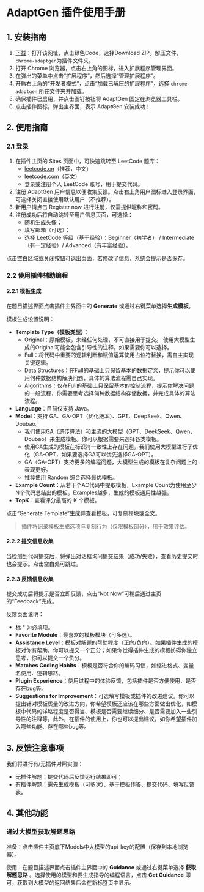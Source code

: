 # AdaptGen 插件使用手册

## 1. 安装指南

1. [下载](https://github.com/excuse2020/AdaptGen-crx)：打开该网址，点击绿色Code，选择Download ZIP。解压文件，`chrome-adaptgen`为插件文件夹。
2. 打开 Chrome 浏览器，点击右上角的图标，进入扩展程序管理界面。
3. 在弹出的菜单中点击“扩展程序”，然后选择“管理扩展程序”。
4. 开启右上角的“开发者模式”，点击“加载已解压的扩展程序”，选择 `chrome-adaptgen` 所在文件夹并加载。
5. 确保插件已启用，并点击图钉按钮将 AdaptGen 固定在浏览器工具栏。
6. 点击插件图标，弹出主界面，表示 AdaptGen 安装成功！

## 2. 使用指南

### 2.1 登录

1. 在插件主页的 Sites 页面中，可快速跳转至 LeetCode 题库：
   - [leetcode.cn](https://leetcode.cn/)（推荐，中文）
   - [leetcode.com](https://leetcode.com/)（英文）
   -  登录或注册个人 LeetCode 账号，用于提交代码。
2. 注册 AdaptGen 用户信息以便收集反馈。点击右上角用户图标进入登录界面，可选择关闭直接使用默认用户（不推荐）。
3. 新用户请点击 Register now 进行注册，仅需提供昵称和密码。
4. 注册成功后将自动跳转至用户信息页面，可选择：
   - 随机生成头像；
   - 填写邮箱（可选）；
   - 选择 LeetCode 等级（基于经验）：Beginner（初学者） / Intermediate （有一定经验）/ Advanced（有丰富经验）。

点击空白区域或关闭按钮可退出页面，若修改了信息，系统会提示是否保存。

### 2.2 使用插件辅助编程

#### 2.2.1 模板生成

在题目描述界面点击插件主界面中的 **Generate** 或通过右键菜单选择**生成模板**。

模板生成设置说明：

- **Template Type（模板类型）**：
  - Original：原始模板，未经任何处理，不可直接用于提交。 使用大模型生成的Original可能会包含引导性的注释，如果需要你可以选择。
  - Full：将代码中重要的逻辑判断和赋值运算使用占位符替换，需自主实现关键逻辑。
  - Data Structures：在Full的基础上只保留基本的数据定义，提示你可以使用何种数据结构解决问题，具体的算法流程需自己实现。
  - Algorithms：仅在Full的基础上只保留基本的控制流程，提示你解决问题的一般流程，你需要思考选择何种数据结构存储数据，并完成具体的算法流程。
- **Language**：目前仅支持 Java。
- **Model**：支持 GA、GA-OPT（优化版本）、GPT、DeepSeek、Qwen、Doubao。
  - 我们使用GA（遗传算法）和主流的大模型（GPT、DeekSeek、Qwen、Doubao）来生成模板。你可以根据需要来选择各类模板。
  - 使用GA生成的模板在标识符一致性上存在问题，我们使用大模型进行了优化（GA-OPT，如果要选择GA可以优先选择GA-OPT）。
  - GA（GA-OPT）支持更多的编程问题，大模型生成的模板在复杂问题上的表现更好。
  - 推荐使用 Random 综合选择最优模板。
- **Example Count**：从若干个AC代码中提取模板，Example Count为使用至少N个代码总结出的模板。Examples越多，生成的模板通用性越强。
- **TopK**：查看评分最高的 K 个模板。

点击“Generate Template”生成并查看模板，可复制模块或全文。

> 插件将记录模板生成选项与复制行为（仅限模板部分），用于效果评估。

#### 2.2.2 提交信息收集

当检测到代码提交后，将弹出对话框询问提交结果（成功/失败），查看历史提交时也会提示。点击空白处可跳过。

#### 2.2.3 反馈信息收集

提交成功后将提示是否立即反馈，点击“Not Now”可稍后通过主页的“Feedback”完成。

反馈页面说明：

- 标 * 为必填项。
- **Favorite Module**：最喜欢的模板模块（可多选）。
- **Assistance Level**：模板对解题的帮助程度（正向/负向）。如果插件生成的模板对你有帮助，你可以提交一个正分；如果你觉得插件生成的模板妨碍你独立思考，你可以提交一个负分。
- **Matches Coding Habits**：模板是否符合你的编码习惯，如缩进格式、变量名使用、逻辑思路。
- **Plugin Experience**：使用过程中的体验反馈，包括插件是否方便使用，是否存在bug等。
- **Suggestions for Improvement**：可选填写模板或插件的改进建议。你可以提出针对模板质量的改进方向，你希望模板还应该在哪些方面做出优化，如模板中代码的详略程度是否得当、模板是否需要继续细分、是否需要加入一些引导性的注释等。此外，在插件的使用上，你也可以提出建议，如你希望插件加入哪些功能、存在哪些bug等。

## 3. 反馈注意事项

我们将进行有/无插件对照实验：

- 无插件解题：提交代码后反馈运行结果即可；
- 有插件解题：需先生成模板（可多次）、基于模板作答、提交代码、填写反馈表。

## 4. 其他功能

### 通过大模型获取解题思路

准备：点击插件主页底下Models中大模型的api-key的配置（保存到本地浏览器）。

使用：在题目描述界面点击插件主界面中的 **Guidance** 或通过右键菜单选择 **获取解题思路** 。选择使用的模型和要生成指导的编程语言，点击 **Get Guidance** 即可，获取到大模型的返回结果后会在新标签页中显示。

